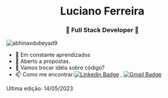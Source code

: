 
<h1 align="center"> Luciano Ferreira</h1>
<h3 align="center">🚀 Full Stack Developer 🚀</h3>

<p align="left"> <img src="https://komarev.com/ghpvc/?username=abhinavdubeyad9" alt="abhinavdubeyad9" /> </p>

- 🌱 Em constante aprendizados 
- 👯 Aberto a propostas.
- 💬 Vamos trocar idéia sobre código?
- 📫 Como me encontrar:[![Linkedin Badge](https://img.shields.io/badge/-LinkedIn-blue?style=flat-square&logo=Linkedin&logoColor=white&link=)](https://www.linkedin.com/in/luciano-dos-santos-ferreira-729730255/) 
, [![Gmail Badge](https://img.shields.io/badge/-Gmail-c14438?style=flat-square&logo=Gmail&logoColor=white&link=mailto:shuklaraghav321.com)](lucianoferreirabaz@gmail.com)


Ultima edição: 14/05/2023
